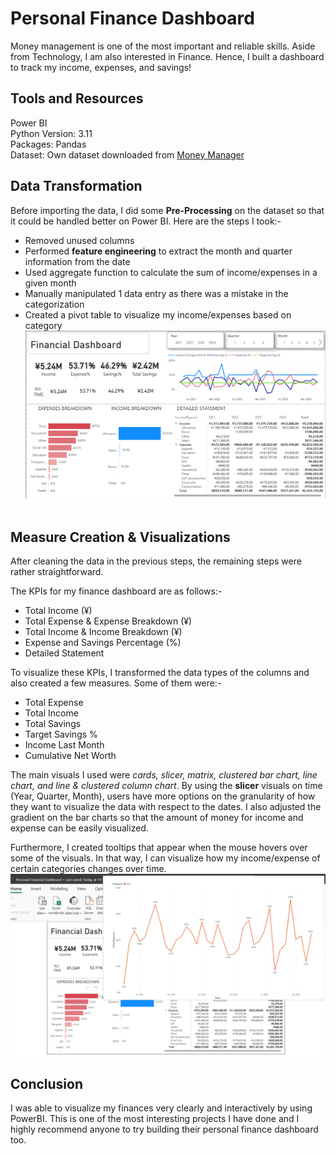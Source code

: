 
# Personal Finance Dashboard
Money management is one of the most important and reliable skills. Aside from Technology, I am also interested in Finance. Hence, I built a dashboard to track my income, expenses, and savings!
## Tools and Resources
Power BI\
Python Version: 3.11\
Packages: Pandas\
Dataset: Own dataset downloaded from [Money Manager](https://play.google.com/store/apps/details?id=com.realbyteapps.moneymanagerfree&hl=en&gl=US)

## Data Transformation
Before importing the data, I did some **Pre-Processing** on the dataset so that it could be handled better on Power BI. Here are the steps I took:-
- Removed unused columns
- Performed **feature engineering** to extract the month and quarter information from the date
- Used aggregate function to calculate the sum of income/expenses in a given month 
- Manually manipulated 1 data entry as there was a mistake in the categorization
- Created a pivot table to visualize my income/expenses based on category
 
 ![Spam Corpus](https://github.com/BryanNGYH/Personal-Finance-Dashboard/blob/master/image/Dashboard.png?raw=true)
 
## Measure Creation & Visualizations
After cleaning the data in the previous steps, the remaining steps were rather straightforward.

The KPIs for my finance dashboard are as follows:-
- Total Income (¥)
- Total Expense & Expense Breakdown (¥)
- Total Income & Income Breakdown (¥)
- Expense and Savings Percentage (%)
- Detailed Statement

To visualize these KPIs, I transformed the data types of the columns and also created a few measures. Some of them were:- 
- Total Expense
- Total Income  
- Total Savings 
- Target Savings %
- Income Last Month
- Cumulative Net Worth

The main visuals I used were *cards, slicer, matrix, clustered bar chart, line chart, and line & clustered column chart*. By using the **slicer** visuals on time (Year, Quarter, Month), users have more options on the granularity of how they want to visualize the data with respect to the dates. I also adjusted the gradient on the bar charts so that the amount of money for income and expense can be easily visualized.

Furthermore, I created tooltips that appear when the mouse hovers over some of the visuals. In that way, I can visualize how my income/expense of certain categories changes over time.
![tooltip](https://github.com/BryanNGYH/Personal-Finance-Dashboard/blob/master/image/tooltip.png?raw=true)

## Conclusion
I was able to visualize my finances very clearly and interactively by using PowerBI. This is one of the most interesting projects I have done and I highly recommend anyone to try building their personal finance dashboard too.
